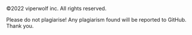 ©2022 viperwolf inc. All rights reserved.

Please do not plagiarise! Any plagiarism found will be reported to GitHub. Thank you.

